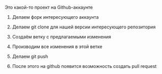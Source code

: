 Это какой-то проект на Github-аккаунте

1. Делаем форк интересующего аккаунта

2. Делаем git clone для нашей версии интересующего репозитория

3. Создаём ветку с предлагаемыми изменения

4. Производим все изменения в этой ветке

5. Делаем git push

6. После этого на github появится возможность создать pull request